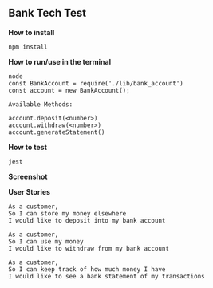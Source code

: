 

## **Bank Tech Test**

**How to install**

    npm install

**How to run/use in the terminal**

    node
    const BankAccount = require('./lib/bank_account')
    const account = new BankAccount();
    
    Available Methods:
    
    account.deposit(<number>)
    account.withdraw(<number>)
    account.generateStatement()
    
**How to test**

    jest

**Screenshot**


**User Stories**

  
    As a customer,
    So I can store my money elsewhere
    I would like to deposit into my bank account
    
    As a customer,
    So I can use my money
    I would like to withdraw from my bank account
    
    As a customer,
    So I can keep track of how much money I have
    I would like to see a bank statement of my transactions


